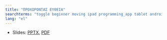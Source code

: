 ```yaml
---
title: "ΠΡΟΧΩΡΟΝΤΑΣ ΕΥΘΕΙΑ"
searchterms: "toggle beginner moving ipad programming_app tablet android app moving_straight forward backward"
lang: "el"
---
```

 <ul>
 <li class="ng-binding">Slides:
 <a href="ProgrammingLessons/beginner/MovingStraight.pptx">PPTX</a>,
 <a href="ProgrammingLessons/beginner/MovingStraight.pdf">PDF</a>
 </li>
</ul>
